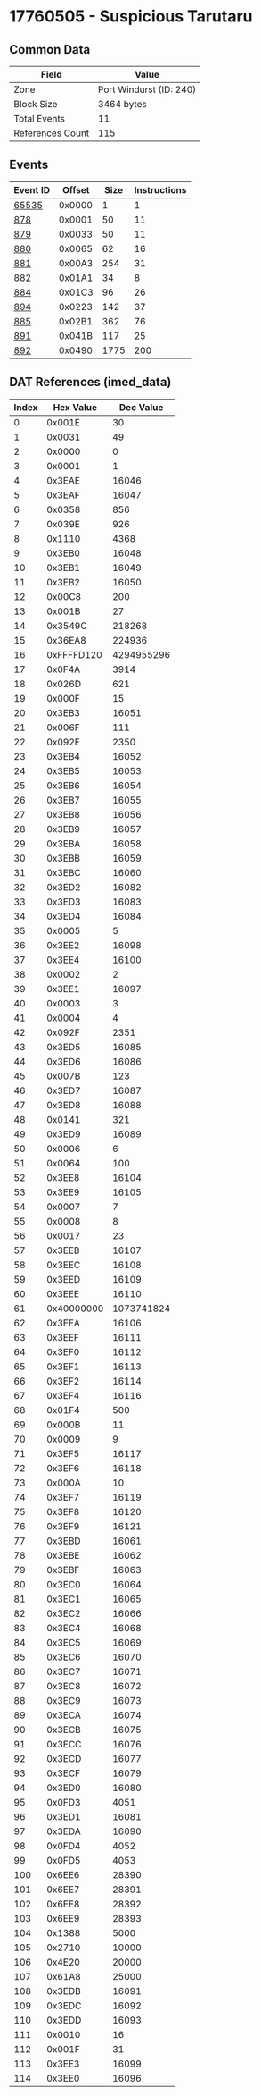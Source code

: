 # 17760505 - Suspicious Tarutaru

## Common Data

| Field            | Value                   |
|------------------|-------------------------|
| Zone             | Port Windurst (ID: 240) |
| Block Size       | 3464 bytes              |
| Total Events     | 11                      |
| References Count | 115                     |

## Events

| Event ID            | Offset   |   Size |   Instructions |
|---------------------|----------|--------|----------------|
| [65535](./65535.md) | 0x0000   |      1 |              1 |
| [878](./878.md)     | 0x0001   |     50 |             11 |
| [879](./879.md)     | 0x0033   |     50 |             11 |
| [880](./880.md)     | 0x0065   |     62 |             16 |
| [881](./881.md)     | 0x00A3   |    254 |             31 |
| [882](./882.md)     | 0x01A1   |     34 |              8 |
| [884](./884.md)     | 0x01C3   |     96 |             26 |
| [894](./894.md)     | 0x0223   |    142 |             37 |
| [885](./885.md)     | 0x02B1   |    362 |             76 |
| [891](./891.md)     | 0x041B   |    117 |             25 |
| [892](./892.md)     | 0x0490   |   1775 |            200 |

## DAT References (imed_data)

|   Index | Hex Value   |   Dec Value |
|---------|-------------|-------------|
|       0 | 0x001E      |          30 |
|       1 | 0x0031      |          49 |
|       2 | 0x0000      |           0 |
|       3 | 0x0001      |           1 |
|       4 | 0x3EAE      |       16046 |
|       5 | 0x3EAF      |       16047 |
|       6 | 0x0358      |         856 |
|       7 | 0x039E      |         926 |
|       8 | 0x1110      |        4368 |
|       9 | 0x3EB0      |       16048 |
|      10 | 0x3EB1      |       16049 |
|      11 | 0x3EB2      |       16050 |
|      12 | 0x00C8      |         200 |
|      13 | 0x001B      |          27 |
|      14 | 0x3549C     |      218268 |
|      15 | 0x36EA8     |      224936 |
|      16 | 0xFFFFD120  |  4294955296 |
|      17 | 0x0F4A      |        3914 |
|      18 | 0x026D      |         621 |
|      19 | 0x000F      |          15 |
|      20 | 0x3EB3      |       16051 |
|      21 | 0x006F      |         111 |
|      22 | 0x092E      |        2350 |
|      23 | 0x3EB4      |       16052 |
|      24 | 0x3EB5      |       16053 |
|      25 | 0x3EB6      |       16054 |
|      26 | 0x3EB7      |       16055 |
|      27 | 0x3EB8      |       16056 |
|      28 | 0x3EB9      |       16057 |
|      29 | 0x3EBA      |       16058 |
|      30 | 0x3EBB      |       16059 |
|      31 | 0x3EBC      |       16060 |
|      32 | 0x3ED2      |       16082 |
|      33 | 0x3ED3      |       16083 |
|      34 | 0x3ED4      |       16084 |
|      35 | 0x0005      |           5 |
|      36 | 0x3EE2      |       16098 |
|      37 | 0x3EE4      |       16100 |
|      38 | 0x0002      |           2 |
|      39 | 0x3EE1      |       16097 |
|      40 | 0x0003      |           3 |
|      41 | 0x0004      |           4 |
|      42 | 0x092F      |        2351 |
|      43 | 0x3ED5      |       16085 |
|      44 | 0x3ED6      |       16086 |
|      45 | 0x007B      |         123 |
|      46 | 0x3ED7      |       16087 |
|      47 | 0x3ED8      |       16088 |
|      48 | 0x0141      |         321 |
|      49 | 0x3ED9      |       16089 |
|      50 | 0x0006      |           6 |
|      51 | 0x0064      |         100 |
|      52 | 0x3EE8      |       16104 |
|      53 | 0x3EE9      |       16105 |
|      54 | 0x0007      |           7 |
|      55 | 0x0008      |           8 |
|      56 | 0x0017      |          23 |
|      57 | 0x3EEB      |       16107 |
|      58 | 0x3EEC      |       16108 |
|      59 | 0x3EED      |       16109 |
|      60 | 0x3EEE      |       16110 |
|      61 | 0x40000000  |  1073741824 |
|      62 | 0x3EEA      |       16106 |
|      63 | 0x3EEF      |       16111 |
|      64 | 0x3EF0      |       16112 |
|      65 | 0x3EF1      |       16113 |
|      66 | 0x3EF2      |       16114 |
|      67 | 0x3EF4      |       16116 |
|      68 | 0x01F4      |         500 |
|      69 | 0x000B      |          11 |
|      70 | 0x0009      |           9 |
|      71 | 0x3EF5      |       16117 |
|      72 | 0x3EF6      |       16118 |
|      73 | 0x000A      |          10 |
|      74 | 0x3EF7      |       16119 |
|      75 | 0x3EF8      |       16120 |
|      76 | 0x3EF9      |       16121 |
|      77 | 0x3EBD      |       16061 |
|      78 | 0x3EBE      |       16062 |
|      79 | 0x3EBF      |       16063 |
|      80 | 0x3EC0      |       16064 |
|      81 | 0x3EC1      |       16065 |
|      82 | 0x3EC2      |       16066 |
|      83 | 0x3EC4      |       16068 |
|      84 | 0x3EC5      |       16069 |
|      85 | 0x3EC6      |       16070 |
|      86 | 0x3EC7      |       16071 |
|      87 | 0x3EC8      |       16072 |
|      88 | 0x3EC9      |       16073 |
|      89 | 0x3ECA      |       16074 |
|      90 | 0x3ECB      |       16075 |
|      91 | 0x3ECC      |       16076 |
|      92 | 0x3ECD      |       16077 |
|      93 | 0x3ECF      |       16079 |
|      94 | 0x3ED0      |       16080 |
|      95 | 0x0FD3      |        4051 |
|      96 | 0x3ED1      |       16081 |
|      97 | 0x3EDA      |       16090 |
|      98 | 0x0FD4      |        4052 |
|      99 | 0x0FD5      |        4053 |
|     100 | 0x6EE6      |       28390 |
|     101 | 0x6EE7      |       28391 |
|     102 | 0x6EE8      |       28392 |
|     103 | 0x6EE9      |       28393 |
|     104 | 0x1388      |        5000 |
|     105 | 0x2710      |       10000 |
|     106 | 0x4E20      |       20000 |
|     107 | 0x61A8      |       25000 |
|     108 | 0x3EDB      |       16091 |
|     109 | 0x3EDC      |       16092 |
|     110 | 0x3EDD      |       16093 |
|     111 | 0x0010      |          16 |
|     112 | 0x001F      |          31 |
|     113 | 0x3EE3      |       16099 |
|     114 | 0x3EE0      |       16096 |
